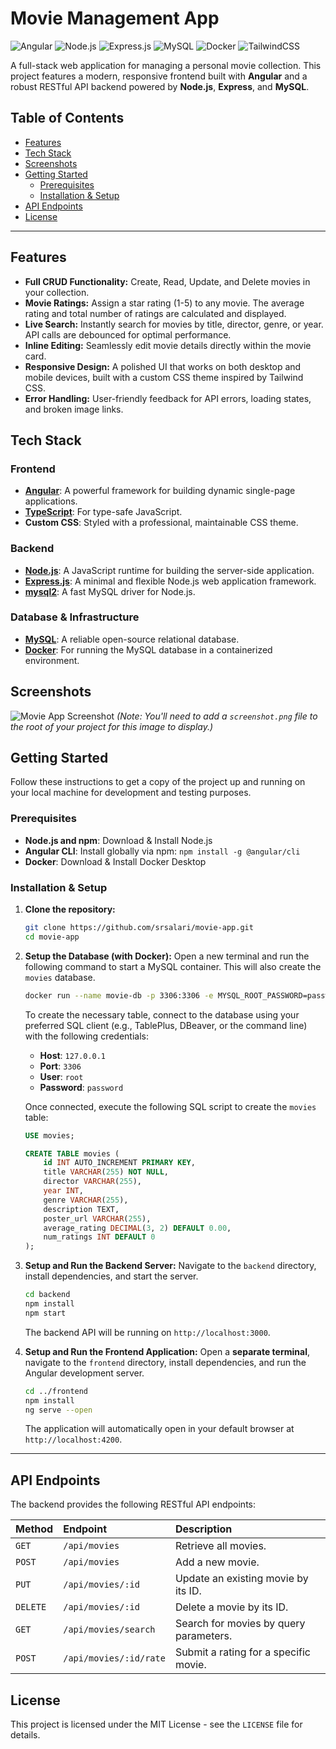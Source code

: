 <!-- omit in toc -->

# Movie Management App

![Angular](https://img.shields.io/badge/Angular-DD0031?style=for-the-badge&logo=angular&logoColor=white)
![Node.js](https://img.shields.io/badge/Node.js-339933?style=for-the-badge&logo=nodedotjs&logoColor=white)
![Express.js](https://img.shields.io/badge/Express.js-000000?style=for-the-badge&logo=express&logoColor=white)
![MySQL](https://img.shields.io/badge/MySQL-4479A1?style=for-the-badge&logo=mysql&logoColor=white)
![Docker](https://img.shields.io/badge/Docker-2496ED?style=for-the-badge&logo=docker&logoColor=white)
![TailwindCSS](https://img.shields.io/badge/Tailwind_CSS-38B2AC?style=for-the-badge&logo=tailwind-css&logoColor=white)

A full-stack web application for managing a personal movie collection. This project features a modern, responsive frontend built with **Angular** and a robust RESTful API backend powered by **Node.js**, **Express**, and **MySQL**.

<!-- omit in toc -->

## Table of Contents

- [Features](#features)
- [Tech Stack](#tech-stack)
- [Screenshots](#screenshots)
- [Getting Started](#getting-started)
  - [Prerequisites](#prerequisites)
  - [Installation & Setup](#installation--setup)
- [API Endpoints](#api-endpoints)
- [License](#license)

---

## Features

- **Full CRUD Functionality:** Create, Read, Update, and Delete movies in your collection.
- **Movie Ratings:** Assign a star rating (1-5) to any movie. The average rating and total number of ratings are calculated and displayed.
- **Live Search:** Instantly search for movies by title, director, genre, or year. API calls are debounced for optimal performance.
- **Inline Editing:** Seamlessly edit movie details directly within the movie card.
- **Responsive Design:** A polished UI that works on both desktop and mobile devices, built with a custom CSS theme inspired by Tailwind CSS.
- **Error Handling:** User-friendly feedback for API errors, loading states, and broken image links.

## Tech Stack

### Frontend

- **[Angular](https://angular.io/)**: A powerful framework for building dynamic single-page applications.
- **[TypeScript](https://www.typescriptlang.org/)**: For type-safe JavaScript.
- **Custom CSS**: Styled with a professional, maintainable CSS theme.

### Backend

- **[Node.js](https://nodejs.org/)**: A JavaScript runtime for building the server-side application.
- **[Express.js](https://expressjs.com/)**: A minimal and flexible Node.js web application framework.
- **[mysql2](https://www.npmjs.com/package/mysql2)**: A fast MySQL driver for Node.js.

### Database & Infrastructure

- **[MySQL](https://www.mysql.com/)**: A reliable open-source relational database.
- **[Docker](https://www.docker.com/)**: For running the MySQL database in a containerized environment.

## Screenshots

![Movie App Screenshot](./screenshot.png)
_(Note: You'll need to add a `screenshot.png` file to the root of your project for this image to display.)_

## Getting Started

Follow these instructions to get a copy of the project up and running on your local machine for development and testing purposes.

### Prerequisites

- **Node.js and npm**: Download & Install Node.js
- **Angular CLI**: Install globally via npm: `npm install -g @angular/cli`
- **Docker**: Download & Install Docker Desktop

### Installation & Setup

1.  **Clone the repository:**

    ```sh
    git clone https://github.com/srsalari/movie-app.git
    cd movie-app
    ```

2.  **Setup the Database (with Docker):**
    Open a new terminal and run the following command to start a MySQL container. This will also create the `movies` database.

    ```sh
    docker run --name movie-db -p 3306:3306 -e MYSQL_ROOT_PASSWORD=password -e MYSQL_DATABASE=movies -d mysql:latest
    ```

    To create the necessary table, connect to the database using your preferred SQL client (e.g., TablePlus, DBeaver, or the command line) with the following credentials:

    - **Host**: `127.0.0.1`
    - **Port**: `3306`
    - **User**: `root`
    - **Password**: `password`

    Once connected, execute the following SQL script to create the `movies` table:

    ```sql
    USE movies;

    CREATE TABLE movies (
        id INT AUTO_INCREMENT PRIMARY KEY,
        title VARCHAR(255) NOT NULL,
        director VARCHAR(255),
        year INT,
        genre VARCHAR(255),
        description TEXT,
        poster_url VARCHAR(255),
        average_rating DECIMAL(3, 2) DEFAULT 0.00,
        num_ratings INT DEFAULT 0
    );
    ```

3.  **Setup and Run the Backend Server:**
    Navigate to the `backend` directory, install dependencies, and start the server.

    ```sh
    cd backend
    npm install
    npm start
    ```

    The backend API will be running on `http://localhost:3000`.

4.  **Setup and Run the Frontend Application:**
    Open a **separate terminal**, navigate to the `frontend` directory, install dependencies, and run the Angular development server.
    ```sh
    cd ../frontend
    npm install
    ng serve --open
    ```
    The application will automatically open in your default browser at `http://localhost:4200`.

---

## API Endpoints

The backend provides the following RESTful API endpoints:

| Method   | Endpoint               | Description                            |
| :------- | :--------------------- | :------------------------------------- |
| `GET`    | `/api/movies`          | Retrieve all movies.                   |
| `POST`   | `/api/movies`          | Add a new movie.                       |
| `PUT`    | `/api/movies/:id`      | Update an existing movie by its ID.    |
| `DELETE` | `/api/movies/:id`      | Delete a movie by its ID.              |
| `GET`    | `/api/movies/search`   | Search for movies by query parameters. |
| `POST`   | `/api/movies/:id/rate` | Submit a rating for a specific movie.  |

## License

This project is licensed under the MIT License - see the `LICENSE` file for details.
